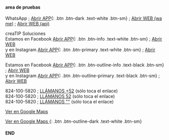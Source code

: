 #### area de pruebas


WhatsApp ; [Abrir APP][WA1a]{: .btn .btn-dark .text-white .btn-sm} ; [Abrir WEB (wa me)][WA2w] ; [Abrir WEB (api)][WA3w] <br />


creaTIP Soluciones <br />
Estamos en Facebook [Abrir APP][FBa]{: .btn .btn-info .text-white .btn-sm} ; [Abrir WEB][FBw] <br />
y en Instagram [Abrir APP][IGa]{: .btn .btn-primary .text-white .btn-sm} ; [Abrir WEB][IGw] <br />


Estamos en Facebook [Abrir APP][FBa]{: .btn .btn-outline-info .text-black .btn-sm} ; [Abrir WEB][FBw] <br />
y en Instagram [Abrir APP][IGa]{: .btn .btn-outline-primary .text-black .btn-sm} ; [Abrir WEB][IGw] <br />


824-100-5820 ; [LLÁMANOS +52][Tel1] (sólo toca el enlace) <br />
824-100-5820 ; [LLÁMANOS 52][Tel2] (sólo toca el enlace) <br />
824-100-5820 ; [LLÁMANOS ""][Tel3] (sólo toca el enlace)


[ Ver en Google Maps ][GM]

[ Ver en Google Maps ][GM]{: .btn .btn-outline-dark .text-white .btn-sm}


[Tel1]: tel:+528241005820
[Tel2]: tel:528241005820
[Tel3]: tel:8241005820

[FBa]: fb://page/creaTipSolucionesSH/
[FBw]: https://www.facebook.com/creaTipSolucionesSH/

[IGa]: https://www.instagram.com/creaTIPSoluciones/
[IGw]: https://www.instagram.com/creaTIPSoluciones/

[WA1a]: whatsapp://send?text=Hola%2C+me+quiero+anunciar&phone=528241005820
[WA2w]: https://wa.me/528241005820?text=Hola,%20conozco%20éste%20negocio
[WA3w]: https://api.whatsapp.com/send/?phone=528241005820&text=Hola%2C+me+quiero+anunciar

[GM]: https://goo.gl/maps/tdKmFTx687hGh2Hs8

#### END


